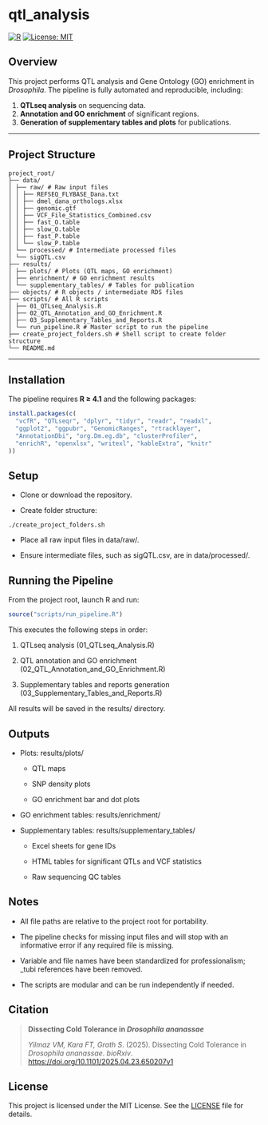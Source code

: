 # qtl_analysis

[![R](https://img.shields.io/badge/R-%3E%3D4.1-blue.svg)](https://www.r-project.org/) 
[![License: MIT](https://img.shields.io/badge/License-MIT-yellow.svg)](https://opensource.org/licenses/MIT)

## Overview

This project performs QTL analysis and Gene Ontology (GO) enrichment in *Drosophila*. The pipeline is fully automated and reproducible, including:

1. **QTLseq analysis** on sequencing data.  
2. **Annotation and GO enrichment** of significant regions.  
3. **Generation of supplementary tables and plots** for publications.

---

## Project Structure
```
project_root/
├── data/
│ ├── raw/ # Raw input files
│ │ ├── REFSEQ_FLYBASE_Dana.txt
│ │ ├── dmel_dana_orthologs.xlsx
│ │ ├── genomic.gtf
│ │ ├── VCF_File_Statistics_Combined.csv
│ │ ├── fast_O.table
│ │ ├── slow_O.table
│ │ ├── fast_P.table
│ │ └── slow_P.table
│ └── processed/ # Intermediate processed files
│ └── sigQTL.csv
├── results/
│ ├── plots/ # Plots (QTL maps, GO enrichment)
│ ├── enrichment/ # GO enrichment results
│ └── supplementary_tables/ # Tables for publication
├── objects/ # R objects / intermediate RDS files
├── scripts/ # All R scripts
│ ├── 01_QTLseq_Analysis.R
│ ├── 02_QTL_Annotation_and_GO_Enrichment.R
│ ├── 03_Supplementary_Tables_and_Reports.R
│ └── run_pipeline.R # Master script to run the pipeline
├── create_project_folders.sh # Shell script to create folder structure
└── README.md
```


---

## Installation

The pipeline requires **R ≥ 4.1** and the following packages:

```r
install.packages(c(
  "vcfR", "QTLseqr", "dplyr", "tidyr", "readr", "readxl", 
  "ggplot2", "ggpubr", "GenomicRanges", "rtracklayer", 
  "AnnotationDbi", "org.Dm.eg.db", "clusterProfiler", 
  "enrichR", "openxlsx", "writexl", "kableExtra", "knitr"
))
```
## Setup

- Clone or download the repository.

- Create folder structure:

```chmod +x create_project_folders.sh
./create_project_folders.sh
```

- Place all raw input files in data/raw/.

- Ensure intermediate files, such as sigQTL.csv, are in data/processed/.

## Running the Pipeline

From the project root, launch R and run:

```r
source("scripts/run_pipeline.R")
```
This executes the following steps in order:

1. QTLseq analysis (01_QTLseq_Analysis.R)

2. QTL annotation and GO enrichment (02_QTL_Annotation_and_GO_Enrichment.R)

3. Supplementary tables and reports generation (03_Supplementary_Tables_and_Reports.R)

All results will be saved in the results/ directory.

## Outputs

- Plots: results/plots/

  - QTL maps

  - SNP density plots

  - GO enrichment bar and dot plots

- GO enrichment tables: results/enrichment/

- Supplementary tables: results/supplementary_tables/

  - Excel sheets for gene IDs

  - HTML tables for significant QTLs and VCF statistics

  - Raw sequencing QC tables

## Notes

- All file paths are relative to the project root for portability.

- The pipeline checks for missing input files and will stop with an informative error if any required file is missing.

- Variable and file names have been standardized for professionalism; _tubi references have been removed.

- The scripts are modular and can be run independently if needed.

## Citation

> **Dissecting Cold Tolerance in *Drosophila ananassae***
> 
> *Yilmaz VM, Kara FT, Grath S*. (2025). Dissecting Cold Tolerance in *Drosophila ananassae*. *bioRxiv*. https://doi.org/10.1101/2025.04.23.650207v1

## License

This project is licensed under the MIT License. See the [LICENSE](LICENSE) file for details.

